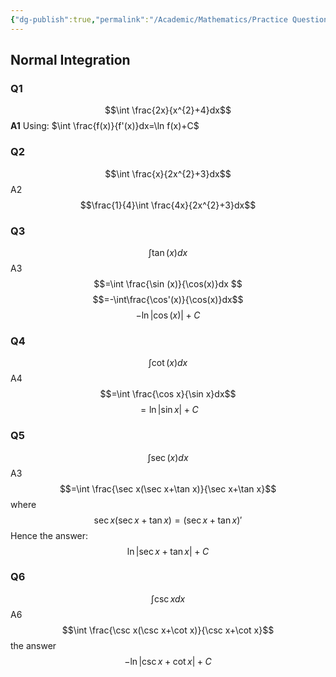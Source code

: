 ```yaml
---
{"dg-publish":true,"permalink":"/Academic/Mathematics/Practice Questions for Integration/"}
---
```


## Normal Integration

### **Q1**
$$\int \frac{2x}{x^{2}+4}dx$$
**A1** Using: $\int \frac{f(x)}{f'(x)}dx=\ln f(x)+C$

### **Q2**
$$\int \frac{x}{2x^{2}+3}dx$$
A2$$\frac{1}{4}\int \frac{4x}{2x^{2}+3}dx$$
### Q3

$$\int \tan(x)dx$$
A3
$$=\int \frac{\sin (x)}{\cos(x)}dx $$
$$=-\int\frac{\cos'(x)}{\cos(x)}dx$$
$$-\ln |\cos(x)|+C$$

### Q4
$$\int \cot (x)dx$$
A4$$=\int \frac{\cos x}{\sin x}dx$$
$$=\ln | \sin x|+C$$
### Q5
$$\int \sec(x)dx$$
A3
$$=\int \frac{\sec x(\sec x+\tan x)}{\sec x+\tan x}$$
where $$\sec x(\sec x+\tan x)=(\sec x+\tan x)'$$
Hence the answer:$$\ln|\sec x+\tan x|+C$$
### Q6
$$\int \csc xdx$$
A6$$\int \frac{\csc x(\csc x+\cot x)}{\csc x+\cot x}$$
the answer$$-\ln|\csc x+\cot x|+C$$
